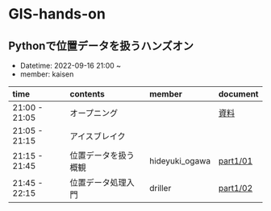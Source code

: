 # GIS-hands-on

## Pythonで位置データを扱うハンズオン

- Datetime: 2022-09-16 21:00 ~
- member: kaisen

| time | contents| member | document |
|:--|:--|:--|:--|
| 21:00 - 21:05 | オープニング || [資料](https://scrapbox.io/hannari-python/hanpy-hands-on-202202) |
| 21:05 - 21:15 | アイスブレイク || |
| 21:15 - 21:45 | 位置データを扱う概観 | hideyuki_ogawa | [part1/01](https://github.com/hannari-python/hands-on-2022/tree/main/GIS-hands-on/part1/01) |
| 21:45 - 22:15 | 位置データ処理入門| driller | [part1/02](https://github.com/hannari-python/hands-on-2022/tree/main/GIS-hands-on/part1/02) |